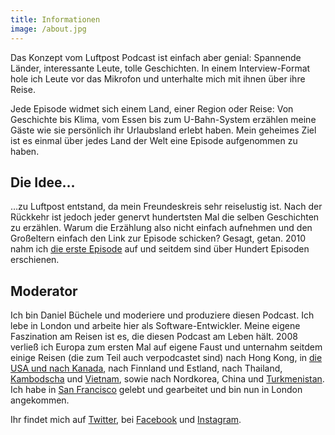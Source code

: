 ```yaml
---
title: Informationen
image: /about.jpg
---
```


Das Konzept vom Luftpost Podcast ist einfach aber genial: Spannende Länder, interessante Leute, tolle Geschichten. In einem Interview-Format hole ich Leute vor das Mikrofon und unterhalte mich mit ihnen über ihre Reise.

Jede Episode widmet sich einem Land, einer Region oder Reise: Von Geschichte bis Klima, vom Essen bis zum U-Bahn-System erzählen meine Gäste wie sie persönlich ihr Urlaubsland erlebt haben. Mein geheimes Ziel ist es einmal über jedes Land der Welt eine Episode aufgenommen zu haben.

## Die Idee…

…zu Luftpost entstand, da mein Freundeskreis sehr reiselustig ist. Nach der Rückkehr ist jedoch jeder genervt hundertsten Mal die selben Geschichten zu erzählen. Warum die Erzählung also nicht einfach aufnehmen und den Großeltern einfach den Link zur Episode schicken? Gesagt, getan. 2010 nahm ich [die erste Episode](/suedkorea/) auf und seitdem sind über Hundert Episoden erschienen.

## Moderator

Ich bin Daniel Büchele und moderiere und produziere diesen Podcast. Ich lebe in London und arbeite hier als Software-Entwickler. Meine eigene Faszination am Reisen ist es, die diesen Podcast am Leben hält. 2008 verließ ich Europa zum ersten Mal auf eigene Faust und unternahm seitdem einige Reisen (die zum Teil auch verpodcastet sind) nach Hong Kong, in [die USA und nach Kanada](/newyork/), nach Finnland und Estland, nach Thailand, [Kambodscha](/kambodscha/) und [Vietnam](/vietnam/), sowie nach Nordkorea, China und [Turkmenistan](/turkmenistan/). Ich habe in [San Francisco](/san-francisco/) gelebt und gearbeitet und bin nun in London angekommen.

Ihr findet mich auf [Twitter](https://twitter.com/danielbuechele), bei [Facebook](https://www.facebook.com/danielbuechele) und [Instagram](https://www.instagram.com/danielbuechele).
